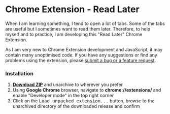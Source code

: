 # Chrome Extension - Read Later

When I am learning something, I tend to open a lot of tabs. Some of the tabs are useful but I sometimes want to read them later. Therefore, to help myself and to practice, I am developing this "Read Later" Chrome Extension.

As I am very new to Chrome Extension development and JavaScript, it may contain many unoptimised code. If you have any suggestions or find any problems using the extension, please [submit a bug or a feature request](https://github.com/lx223/read-later/issues/).

### Installation

1. **[Download ZIP](https://github.com/lx223/read-later/archive/master.zip)** and unarchive to wherever you prefer
2. Using **Google Chrome** browser, navigate to **chrome://extensions/** and enable "Developer mode" in the top right corner
3. Click on the <kbd>Load unpacked extension...</kbd> button, browse to the unarchived directory of the downloaded release and confirm
